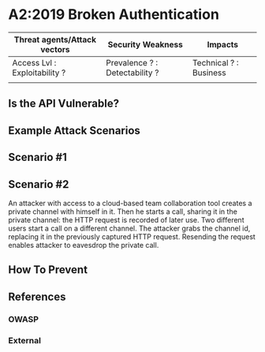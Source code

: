 A2:2019 Broken Authentication
=============================

| Threat agents/Attack vectors | Security Weakness | Impacts |
| -- | -- | -- |
| Access Lvl : Exploitability ? | Prevalence ? : Detectability ? | Technical ? : Business |
| | | |

## Is the API Vulnerable?

## Example Attack Scenarios

## Scenario #1

## Scenario #2

An attacker with access to a cloud-based team collaboration tool creates a
private channel with himself in it. Then he starts a call, sharing it in the
private channel: the HTTP request is recorded of later use. Two different users
start a call on a different channel. The attacker grabs the channel id,
replacing it in the previously captured HTTP request. Resending the request
enables attacker to eavesdrop the private call.

## How To Prevent

## References

### OWASP

### External
